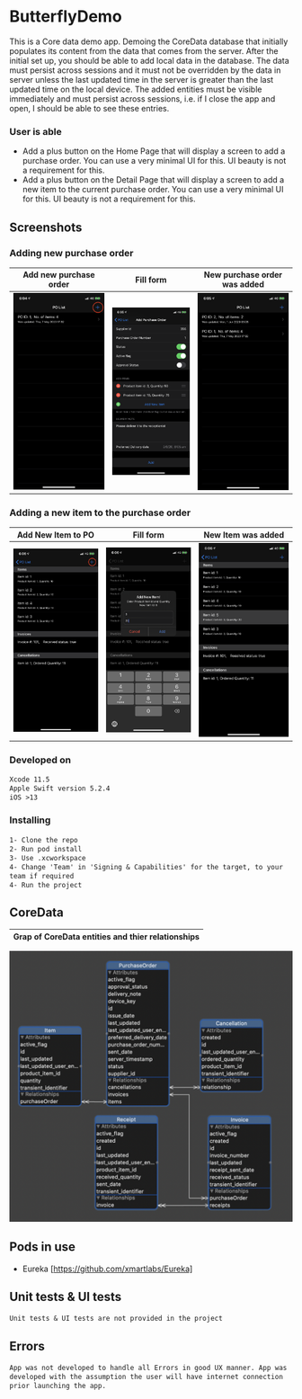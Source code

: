 # ButterflyDemo
This is a Core data demo app. Demoing the CoreData database that initially populates its content from the data that comes from the server. After the initial set up, you should be able to add local data in the database. The data must persist across sessions and it must not be overridden by the data in server unless the last updated time in the server is greater than the last updated time on the local device.
The added entities must be visible immediately and must persist across sessions, i.e. if I close the app and open, I should be able to see these entries.

### User is able 
- Add a plus button on the Home Page that will display a screen to add a purchase order. You can use a very minimal UI for this. UI beauty is not a requirement for this.
- Add a plus button on the Detail Page that will display a screen to add a new item to the current purchase order. You can use a very minimal UI for this. UI beauty is not a requirement for this.


## Screenshots 

### Adding new purchase order
Add new purchase order      |  Fill form                |  New purchase order was added
:-------------------------:|:-------------------------:|:-------------------------:
![](https://github.com/turk-jk/ButterflyDemo/blob/master/images/IMG_1751.PNG)  |  ![](https://github.com/turk-jk/ButterflyDemo/blob/master/images/IMG_1752.PNG)|  ![](https://github.com/turk-jk/ButterflyDemo/blob/master/images/IMG_1753.PNG)


### Adding a new item to the purchase order 

Add New Item to PO         |  Fill form                |  New Item was added
:-------------------------:|:-------------------------:|:-------------------------:
![](https://github.com/turk-jk/ButterflyDemo/blob/master/images/IMG_1754.PNG)  |  ![](https://github.com/turk-jk/ButterflyDemo/blob/master/images/IMG_1755.PNG)|  ![](https://github.com/turk-jk/ButterflyDemo/blob/master/images/IMG_1756.PNG)

### Developed on

```
Xcode 11.5
Apple Swift version 5.2.4
iOS >13
```

### Installing

```
1- Clone the repo
2- Run pod install
3- Use .xcworkspace
4- Change 'Team' in 'Signing & Capabilities' for the target, to your team if required 
4- Run the project
```
## CoreData
Grap of CoreData entities and thier relationships | 
:-------------------------:| 
![](https://github.com/turk-jk/ButterflyDemo/blob/master/images/IMG_1757.PNG)


## Pods in use
- Eureka [https://github.com/xmartlabs/Eureka]

## Unit tests & UI tests 

```
Unit tests & UI tests are not provided in the project
```
## Errors

```
App was not developed to handle all Errors in good UX manner. App was developed with the assumption the user will have internet connection prior launching the app. 
```
